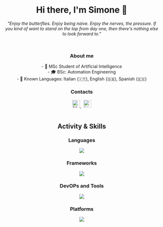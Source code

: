 <h1 align="center">Hi there, I'm Simone 👋 </h1>
<p align="center">
  <i>"Enjoy the butterflies. Enjoy being naive. Enjoy the nerves, the pressure. If you kind of want to stand on the top from day one, then there's nothing else to look forward to."</i>
</p>

<br>

<h3 align="center"> About me </h3>
<p align="center">
  - 🧠 MSc Student of Artificial Intelligence <br>
  - 🎓 BSc: Automation Engineering <br>
  - 💬 Known Languages: Italian (🇮🇹), English (🇬🇧), Spanish (🇪🇸) <br>
</p>
<h3 align="center"> Contacts </h3>
<div align="center">
  <a href="mailto:sim.reale00@gmail.com">
    <img src="https://img.shields.io/badge/Email-sim.reale00@gmail.com-green" alt="Mail" height=25/>
  </a>
  &nbsp;
  <a href="https://www.linkedin.com/in/simreale/">
    <img src="https://img.shields.io/badge/LinkedIn-Simone_Reale-blue" alt="LinkedIn" height=25/>
  </a>
</div>

<br>

<h2 align="center"> Activity & Skills </h2>
<h3 align="center"> Languages </h3>
<p align="center">
  <a href="https://skillicons.dev">
    <img src="https://skillicons.dev/icons?i=python,c,cpp,ros,matlab,arduino,latex" />
  </a>
</p>
<h3 align="center"> Frameworks </h3>
<p align="center">
  <a href="https://skillicons.dev">
    <img src="https://skillicons.dev/icons?i=tensorflow,pytorch,opencv,sklearn" />
  </a>
</p>
<h3 align="center"> DevOPs and Tools </h3>
<p align="center">
  <a href="https://skillicons.dev">
    <img src="https://skillicons.dev/icons?i=vscode,docker,notion,grafana,git,github,gitlab,bash" />
  </a>
</p>
<h3 align="center"> Platforms </h3>
<p align="center">
  <a href="https://skillicons.dev">
    <img src="https://skillicons.dev/icons?i=apple,windows,linux,ubuntu,raspberrypi" />
  </a>
</p>

<!--
**SimReale/SimReale** is a ✨ _special_ ✨ repository because its `README.md` (this file) appears on your GitHub profile.

Here are some ideas to get you started:

- 🔭 I’m currently working on ...
- 🌱 I’m currently learning ...
- 👯 I’m looking to collaborate on ...
- 🤔 I’m looking for help with ...
- 💬 Ask me about ...
- 📫 How to reach me: ...
- 😄 Pronouns: ...
- ⚡ Fun fact: ...
-->
